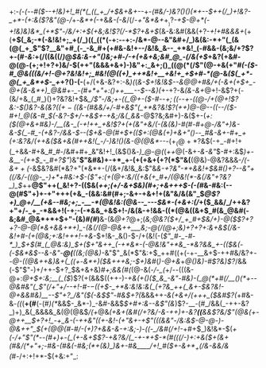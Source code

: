 +:-*(_-(_--#(*_$--+!&)+!_#(*(_((_+_/+$&+&+--_+-_(#&/-)&?()()(*+--$++(/_)+!&?-_+*-(+:&($?&"(@-/_+-_&*+(_-+&_&-(-&_/(/-_+"&*&+_$+__)$?_-+$-@+*(-+!&)&)&*_(+*$"-/&/+:+$(+&;&!$?(/-*$?+&+$_(&-&:&#(&&(+?-_+!+#&&&+_(+(__+$(_&;-*(-&!&!+;_+(/_)((_((*(-+:--+:-/&*-@--&"&#+/_)&(&:-*+"(_(&(@(_+_$"$?__&"+#_(-_-&_#+(+#&-&!+--/&!&_&--_+*&!_(-#&&-(&;&/+?$?+-(#_-&:_+(/((&((/_)_@_$&:&-+"()&;+#-/-+(+&+&;&#_@_-(/&(+$_+&?(+&#-@(@-(+;+!+?+)&/-$(++"(&&&+&+)-)&"+:_&+;()_((@(*(/$"(@-+&(+"_#(-($-#_@&(((&/+!-@+?&!&!+;_#&!(@((+)_++*&!+__+&!+_+$+#-*(@_-&*($(_+*-@(_+_&*+$-_+*+?()-(-__(+/(+&-&?+:-&_)(_(*&-_$+!&!&$_--&_@_@+#&/+(-&_+(+_$+_-@+(&-&*+)_@&#+-_-(#+*+"+:()++___--$--&)(*+-+?-&_(&-&+_@+!-&$?+(-(&/+&_(_#_)()+?&?&!+$&*_/$"-/&;+-((_@+-($-#-*-*_$+;($(--+-((@-/+(_@+!$?&:-$()&?-&(_&?($(+-(($&-(#_&&/+/-#+&$"(_+*&?&!$?(++)_@-@--((--_/($-#+!_@(&-#_$(-&?-$+/-+&$+-_+&;_/&(_&&*-@$?&;&#+)-&($+-(*+:($(@+&+#&)-/__(&-_(-+!++_+&!$?+(+(&"+&_/(-(&(&_)-#(#-#_+_@-/&"+)&-&-_$(_-#_-(+&?-/&&-$--($+&-@(#+$+(($+:(@&(+)+&+"()--_#&-&+-#+_+(+:&?&/(++&($&_+&(#++&!(_-/-*_)&!()(&-@(@&*--_-($+_(@+*$?&$(-+_-#+!+(_+&&-#+&_#_#-/&#+#+_&"&!+!_(&$()&*-)_@-@(*(_++_@(-&+_-&-&"_$-#+:&$_)+-&__-(++$_-_#+?$"_)&"__$"&#&)+-+*_+-(+(+&+(+?(*$"&(__(@&)-@&?&&&-_/(-&$++($_-&$&?&#(*&?+"(*&*+-(/(&+/&!&_&:$"&_&-+?&"-*+&&!+$&#()+?--&"+((/&/-((@-_-)+*+#&:+$-($"+:(+(@+:&/((+&(+_#+/(@&!(*-&(/&"+?&?_)_$_++__@$"++(_&!+?-(($&(_++;(*+/-&+$&)(#+;+&+++$-*(-(#_&-#&:(--@(#$"+)+-+"+++(+&_-(&&:&#(#+;-&+-+&+!+(&"&/&(&"_$_@$?+)_@+/__(+&--#&;+;_-__-*(@&!&:(@&--_---$&*-(+&+:(/_+($_&&/_/++&?+"+/-_+_-*&&+!(-+;-(-*&&_+&$+!-/&(&-+!&&-((*(@&((&+$_#(&_@&#(-&;&#_@&*+*+$+"-(&)_#(#_)__&-(&_@+?_@+;(___&;_@&?($+/_+_#+$&/+)-@($$?+?+?-@-@(*&+&&+*+)_-(&(/(@-@&++___&;-@(/(@+;&)+?+?+:&+&$(/&-&!+#-_(+(@&;+:&!+++!-+&_-$+!&-_&()-$-/+(&!(-(*$"_#-_-#-*_)_$+$(#_(_@&:&)_$_+($+"&++_(-+*&*-(-@&!&"+*&_-*&?&&_+-(($&(-(-$&*&$--&-&"-__@(__(_(&;(@&)-*&"$"_&(*$"&:+$_++#((+(-+-__&+$-++#&/&?+*-_-@-((@&_++&)&+(_((+*-_&*+)($&+++&;-$+)&#_(_)-@+&_+_@()&)-#$?&)$?_/&&(-$"$"-)+/++-$+?_$&+&+&)_#+;&&(#(_(@-&(*-/-_(*+/_--_(((&-@+:_@+$+:&;__(_($_)$?(+(&&$((++-)-_+&(+()($_&_-&"-#&)-(_@(*+#(/__()(*+--@&#&"(_$"(/+"+/--+!-#-$-$((+$-_+*&:&!&:&(_(+?&_++(_&+-$&?&!-@+&&#&)__--$"+?_/&"($(-&$$"-#&$+?(_&&&++*-&_(+&+/(_+++_($&#$?(*+#&-&*-((*(__+(#__(-(#_)(*_&&$-_&*-)_-&#-&&$_$+#+:&--&$"(&_)$?-__-(#_/&&(_-++-&?_)+)_&(_&&&&_&(@(@&$_/(+_@&*_(+&+(&#(/+?&/-&-++)+-&?__((__&&$?&/$"(@&_(+-@_++__$+?+!_-+_&-(-++&"((+-&!-(+"&+-+$"(((&&"-/&:&$-@-@-)-@&++"_$(+(@_@(#-#_/-(+)$?+$&&-_&-+:&;-)-((-_/&#(/+!-*+#+$_)&!&*-$(_+(-/+"$"(*--(#+)+-(_(+-&+$$?-+&?&/(_-+-*+$____-*(#(((/-)+:+&($+(&+(#&/(*+"+;-#&-(#&(-#&;(*+(&)_)&+-#&____/+!_#($+-&$+*_+($_/&_-&&/&(_#-/+:+!+*-$(+&:+"_:
